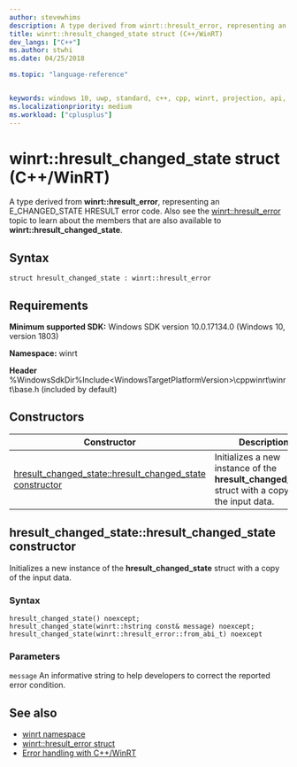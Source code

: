 ```yaml
---
author: stevewhims
description: A type derived from winrt::hresult_error, representing an E_CHANGED_STATE HRESULT error code.
title: winrt::hresult_changed_state struct (C++/WinRT)
dev_langs: ["C++"]
ms.author: stwhi
ms.date: 04/25/2018

ms.topic: "language-reference"


keywords: windows 10, uwp, standard, c++, cpp, winrt, projection, api, reference, hresult, error, code, E_CHANGED_STATE
ms.localizationpriority: medium
ms.workload: ["cplusplus"]
---
```


# winrt::hresult_changed_state struct (C++/WinRT)
A type derived from **winrt::hresult_error**, representing an E_CHANGED_STATE HRESULT error code. Also see the [winrt::hresult_error](hresult-error.md) topic to learn about the members that are also available to **winrt::hresult_changed_state**.

## Syntax
```cppwinrt
struct hresult_changed_state : winrt::hresult_error
```

## Requirements
**Minimum supported SDK:** Windows SDK version 10.0.17134.0 (Windows 10, version 1803)

**Namespace:** winrt

**Header** %WindowsSdkDir%Include\<WindowsTargetPlatformVersion>\cppwinrt\winrt\base.h (included by default)

## Constructors
|Constructor|Description|
|------------|-----------------|
|[hresult_changed_state::hresult_changed_state constructor](#hresultchangedstatehresultchangedstate-constructor)|Initializes a new instance of the **hresult_changed_state** struct with a copy of the input data.|

## hresult_changed_state::hresult_changed_state constructor
Initializes a new instance of the **hresult_changed_state** struct with a copy of the input data.

### Syntax
```cppwinrt
hresult_changed_state() noexcept;
hresult_changed_state(winrt::hstring const& message) noexcept;
hresult_changed_state(winrt::hresult_error::from_abi_t) noexcept
```

### Parameters
`message`
An informative string to help developers to correct the reported error condition.

## See also 
* [winrt namespace](../winrt.md)
* [winrt::hresult_error struct](hresult-error.md)
* [Error handling with C++/WinRT](/windows/uwp/cpp-and-winrt-apis/error-handling)
